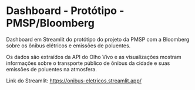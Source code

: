 # Dashboard - Protótipo - PMSP/Bloomberg
Dashboard em Streamlit do protótipo do projeto da PMSP com a Bloomberg sobre os ônibus elétricos e emissões de poluentes.

Os dados são extraídos da API do Olho Vivo e as visualizações mostram informações sobre o transporte público de ônibus da cidade e suas emissões de poluentes na atmosfera.

Link do Streamlit: https://onibus-eletricos.streamlit.app/